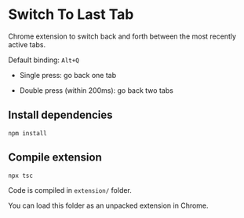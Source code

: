 # Switch To Last Tab

Chrome extension to switch back and forth between the most recently active tabs.

Default binding: `Alt+Q`

- Single press: go back one tab

- Double press (within 200ms): go back two tabs

## Install dependencies

```
npm install
```

## Compile extension

```
npx tsc
```

Code is compiled in `extension/` folder.

You can load this folder as an unpacked extension in Chrome.
